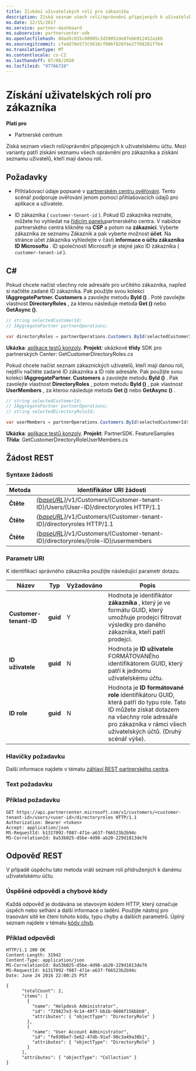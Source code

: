 ```yaml
---
title: Získání uživatelských rolí pro zákazníka
description: Získá seznam všech rolí/oprávnění připojených k uživatelskému účtu. Mezi varianty patří získání seznamu všech oprávnění pro zákazníka a získání seznamu uživatelů, kteří mají danou roli.
ms.date: 12/15/2017
ms.service: partner-dashboard
ms.subservice: partnercenter-sdk
ms.openlocfilehash: 8dad5c035c08905c3d39052de07ebb912452a16b
ms.sourcegitcommit: cfedd76e573c5616cf006f826f4e27f08281f7b4
ms.translationtype: MT
ms.contentlocale: cs-CZ
ms.lasthandoff: 07/08/2020
ms.locfileid: "97766720"
---
```

# <a name="get-user-roles-for-a-customer"></a>Získání uživatelských rolí pro zákazníka

**Platí pro**

- Partnerské centrum

Získá seznam všech rolí/oprávnění připojených k uživatelskému účtu. Mezi varianty patří získání seznamu všech oprávnění pro zákazníka a získání seznamu uživatelů, kteří mají danou roli.

## <a name="prerequisites"></a>Požadavky

- Přihlašovací údaje popsané v [partnerském centru ověřování](partner-center-authentication.md). Tento scénář podporuje ověřování jenom pomocí přihlašovacích údajů pro aplikace a uživatele.

- ID zákazníka ( `customer-tenant-id` ). Pokud ID zákazníka neznáte, můžete ho vyhledat na [řídicím panelu](https://partner.microsoft.com/dashboard)partnerského centra. V nabídce partnerského centra klikněte na **CSP** a potom na **zákazníci**. Vyberte zákazníka ze seznamu Zákazník a pak vyberte možnost **účet**. Na stránce účet zákazníka vyhledejte v části **informace o účtu zákazníka** **ID Microsoftu** . ID společnosti Microsoft je stejné jako ID zákazníka ( `customer-tenant-id` ).

## <a name="c"></a>C\#

Pokud chcete načíst všechny role adresáře pro určitého zákazníka, napřed si načtěte zadané ID zákazníka. Pak použijte svou kolekci **IAggregatePartner. Customers** a zavolejte metodu **ById ()** . Poté zavolejte vlastnost **DirectoryRoles** , za kterou následuje metoda **Get ()** nebo **GetAsync ()**.

``` csharp
// string selectedCustomerId;
// IAggregatePartner partnerOperations;

var directoryRoles = partnerOperations.Customers.ById(selectedCustomerId).DirectoryRoles.Get();
```

**Ukázka**: [aplikace testů konzoly](console-test-app.md). **Projekt**: ukázkové **třídy** SDK pro partnerských Center: GetCustomerDirectoryRoles.cs

Pokud chcete načíst seznam zákaznických uživatelů, kteří mají danou roli, nejdřív načtěte zadané ID zákazníka a ID role adresáře. Pak použijte svou kolekci **IAggregatePartner. Customers** a zavolejte metodu **ById ()** . Pak zavolejte vlastnost **DirectoryRoles** , potom metodu **ById ()** , pak vlastnost **UserMembers** , za kterou následuje metoda **Get ()** nebo **GetAsync ()** .

``` csharp
// string selectedCustomerId;
// IAggregatePartner partnerOperations;
// string selectedDirectoryRoleId;

var userMembers = partnerOperations.Customers.ById(selectedCustomerId).DirectoryRoles.ById(selectedDirectoryRoleId).UserMembers.Get();
```

**Ukázka**: [aplikace testů konzoly](console-test-app.md). **Projekt**: PartnerSDK. FeatureSamples **Třída**: GetCustomerDirectoryRoleUserMembers.cs

## <a name="rest-request"></a>Žádost REST

### <a name="request-syntax"></a>Syntaxe žádosti

| Metoda  | Identifikátor URI žádosti                                                                                                           |
|---------|-----------------------------------------------------------------------------------------------------------------------|
| **Čtěte** | [*{baseURL}*](partner-center-rest-urls.md)/v1/Customers/{Customer-tenant-ID}/Users/{User-ID}/directoryroles HTTP/1.1 |
| **Čtěte** | [*{baseURL}*](partner-center-rest-urls.md)/v1/Customers/{Customer-tenant-ID}/directoryroles HTTP/1.1                 |
| **Čtěte** | [*{baseURL}*](partner-center-rest-urls.md)/v1/Customers/{Customer-tenant-ID}/directoryroles/{role-ID}/usermembers    |

### <a name="uri-parameter"></a>Parametr URI

K identifikaci správného zákazníka použijte následující parametr dotazu.

| Název                   | Typ     | Vyžadováno | Popis                                                                                                                                                                                                 |
|------------------------|----------|----------|-------------------------------------------------------------------------------------------------------------------------------------------------------------------------------------------------------------|
| **Customer-tenant-ID** | **guid** | Y        | Hodnota je identifikátor **zákazníka** , který je ve formátu GUID, který umožňuje prodejci filtrovat výsledky pro daného zákazníka, kteří patří prodejci.                                                      |
| **ID uživatele**            | **guid** | N        | Hodnota je **ID uživatele** FORMÁTOVANÉho identifikátorem GUID, který patří k jednomu uživatelskému účtu.                                                                                                                            |
| **ID role**            | **guid** | N        | Hodnota je **ID formátované role** identifikátoru GUID, která patří do typu role. Tato ID můžete získat dotazem na všechny role adresáře pro zákazníka v rámci všech uživatelských účtů. (Druhý scénář výše). |

### <a name="request-headers"></a>Hlavičky požadavku

Další informace najdete v tématu [záhlaví REST partnerského centra](headers.md).

### <a name="request-body"></a>Text požadavku

### <a name="request-example"></a>Příklad požadavku

```http
GET https://api.partnercenter.microsoft.com/v1/customers/<customer-tenant-id>/users/<user-id>/directoryroles HTTP/1.1
Authorization: Bearer <token>
Accept: application/json
MS-RequestId: b1317092-f087-471e-a637-f66523b2b94c
MS-CorrelationId: 8a53b025-d5be-4d98-ab20-229d1813de76
```

## <a name="rest-response"></a>Odpověď REST

V případě úspěchu tato metoda vrátí seznam rolí přidružených k danému uživatelskému účtu.

### <a name="response-success-and-error-codes"></a>Úspěšné odpovědi a chybové kódy

Každá odpověď je dodávána se stavovým kódem HTTP, který označuje úspěch nebo selhání a další informace o ladění. Použijte nástroj pro trasování sítě ke čtení tohoto kódu, typu chyby a dalších parametrů. Úplný seznam najdete v tématu [kódy chyb](error-codes.md).

### <a name="response-example"></a>Příklad odpovědi

```http
HTTP/1.1 200 OK
Content-Length: 31942
Content-Type: application/json
MS-CorrelationId: 8a53b025-d5be-4d98-ab20-229d1813de76
MS-RequestId: b1317092-f087-471e-a637-f66523b2b94c
Date: June 24 2016 22:00:25 PST

{
      "totalCount": 2,
      "items": [
        {
          "name": "Helpdesk Administrator",
          "id": "729827e3-9c14-49f7-bb1b-9608f156bbb8",
          "attributes": { "objectType": "DirectoryRole" }
        },
        {
          "name": "User Account Administrator",
          "id": "fe930be7-5e62-47db-91af-98c3a49a38b1",
          "attributes": { "objectType": "DirectoryRole" }
        }
      ],
      "attributes": { "objectType": "Collection" }
}
```
